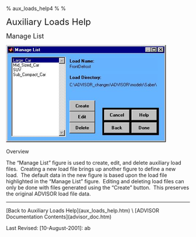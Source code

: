 % aux\_loads\_help4
% 
% 

<!DOCTYPE html public "-//w3c//dtd html 4.0 transitional//en">

**<font size="5">**

Auxiliary Loads Help</b></font>

***<font size="4">***

Manage List</b></i></font>

![](imageTCI.JPG)

Overview</b>

The “Manage List” figure is used to create, edit, and delete auxiliary
load files.  Creating a new load file brings up another figure to define
a new load.  The default data in the new figure is based upon the load
file highlighted in the “Manage List” figure.  Editing and deleting load
files can only be done with files generated using the “Create” button. 
This preserves the original ADVISOR load file data.

* * * * *

</p>
[Back to Auxiliary Loads Help](aux_loads_help.htm) \
 [ADVISOR Documentation Contents](advisor_doc.htm)

Last Revised: [10-August-2001]: ab

